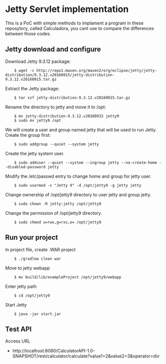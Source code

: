 # Jetty Servlet implementation

This is a PoC with simple methods to implament a program in these reposytory, called Calculadora, you cant use to compare the differences between those codes.


## Jetty download and configure
Download Jetty 9.3.12 package:

		$ wget -c http://repo1.maven.org/maven2/org/eclipse/jetty/jetty-distribution/9.3.12.v20160915/jetty-distribution-9.3.12.v20160915.tar.gz

Extract the Jetty package:

		$ tar xzf jetty-distribution-9.3.12.v20160915.tar.gz	

Rename the directory to jetty and move it to /opt:

		$ mv jetty-distribution-9.3.12.v20160915 jetty9
		$ sudo mv jetty9 /opt

We will create a user and group named jetty that will be used to run Jetty. Create the group first:

		$ sudo addgroup --quiet --system jetty

Create the jetty system user.

		$ sudo adduser --quiet --system --ingroup jetty --no-create-home --disabled-password jetty

Modify the /etc/passwd entry to change home and group for jetty user.

		$ sudo usermod -c "Jetty 9" -d /opt/jetty9 -g jetty jetty

Change ownership of /opt/jetty9 directory to user jetty and group jetty.

		$ sudo chown -R jetty:jetty /opt/jetty9

Change the permission of /opt/jetty9 directory.

		$ sudo chmod u=rwx,g=rxs,o= /opt/jetty9
    



## Run your project

In project file, create .WAR project

		$ ./gradlew clean war

Move to jetty webapp

		$ mv build/lib/exampleProject /opt/jetty9/webapp


Enter jetty path

		$ cd /opt/jetty9

Start Jetty

		$ java -jar start.jar


## Test API

Access URL

- http://localhost:8080/CalculatorAPI-1.0-SNAPSHOT/rest/calculator/calculate?value1=2&value2=3&operator=div

